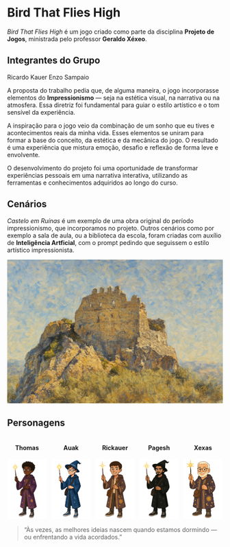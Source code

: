 # Bird That Flies High

*Bird That Flies High* é um jogo criado como parte da disciplina **Projeto de Jogos**, ministrada pelo professor **Geraldo Xéxeo**.

## Integrantes do Grupo

Ricardo Kauer
Enzo Sampaio

A proposta do trabalho pedia que, de alguma maneira, o jogo incorporasse elementos do **Impressionismo** — seja na estética visual, na narrativa ou na atmosfera. Essa diretriz foi fundamental para guiar o estilo artístico e o tom sensível da experiência.

A inspiração para o jogo veio da combinação de um sonho que eu tives e acontecimentos reais da minha vida. Esses elementos se uniram para formar a base do conceito, da estética e da mecânica do jogo. O resultado é uma experiência que mistura emoção, desafio e reflexão de forma leve e envolvente.

O desenvolvimento do projeto foi uma oportunidade de transformar experiências pessoais em uma narrativa interativa, utilizando as ferramentas e conhecimentos adquiridos ao longo do curso.


## Cenários 
*Castelo em Ruínas* é um exemplo de uma obra original do período impressionismo, que incorporamos no projeto. Outros cenários como por exemplo a sala de aula, ou a biblioteca da escola, foram criadas com auxílio de **Inteligência Artficial**, com o prompt pedindo que seguissem o estilo artístico impressionista.

![castelo em ruínas](castelo_em_ruinas.png)

## Personagens

<div style="display: flex; gap: 10px; justify-content: center; text-align: center;">

  <div style="width: 20%;">
    <h4>Thomas</h4>
    <img src="thomas_sf.png" alt="Thomas" style="width: 100%;" />
  </div>

  <div style="width: 20%;">
    <h4>Auak</h4>
    <img src="auak_sf.png" alt="Auak" style="width: 100%;" />
  </div>

  <div style="width: 20%;">
    <h4>Rickauer</h4>
    <img src="rickauer_sf.png" alt="Rickauer" style="width: 100%;" />
  </div>

  <div style="width: 20%;">
    <h4>Pagesh</h4>
    <img src="Pagesh.png" alt="Pagesh" style="width: 100%;" />
  </div>

  <div style="width: 20%;">
    <h4>Xexas</h4>
    <img src="xexas.png" alt="Xexas" style="width: 100%;" />
  </div>

</div>

> “Às vezes, as melhores ideias nascem quando estamos dormindo — ou enfrentando a vida acordados.”